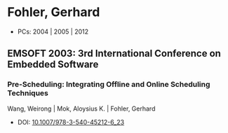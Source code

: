 # Fohler, Gerhard

* PCs: 2004 | 2005 | 2012

## EMSOFT 2003: 3rd International Conference on Embedded Software

### Pre-Scheduling: Integrating Offline and Online Scheduling Techniques
Wang, Weirong | Mok, Aloysius K. | Fohler, Gerhard
* DOI: [10.1007/978-3-540-45212-6_23](https://doi.org/10.1007/978-3-540-45212-6_23)


